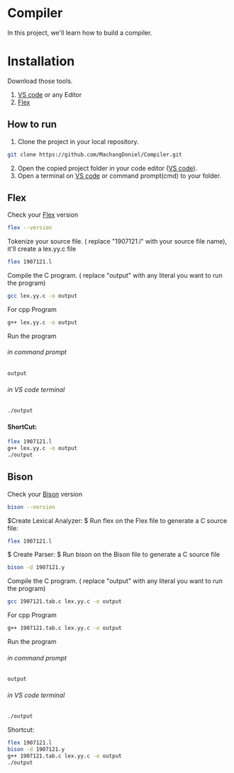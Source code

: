 
# Compiler
In this project, we'll learn how to build a compiler.



# Installation
Download those tools.
1. [VS code](https://code.visualstudio.com/download) or any Editor
2. [Flex](https://en.freedownloadmanager.org/Windows-PC/Flex-Windows-Lex-and-Yacc-FREE.html)


## How to run

1. Clone the project in your local repository.
```bash
git clone https://github.com/MachangDoniel/Compiler.git
```
2. Open the copied project folder in your code editor ([VS code](https://code.visualstudio.com/download)).
3. Open a terminal on [VS code](https://code.visualstudio.com/download) or command prompt(cmd) to your folder.


## Flex
Check your [Flex](https://en.freedownloadmanager.org/Windows-PC/Flex-Windows-Lex-and-Yacc-FREE.html) version
```bash
flex --version
```

Tokenize your source file. ( replace "1907121.l" with your source file name), it'll create a lex.yy.c file
```bash
flex 1907121.l
```

Compile the C program. ( replace "output" with any literal you want to run the program)
```bash
gcc lex.yy.c -o output
```
For cpp Program
```bash
g++ lex.yy.c -o output
```
Run the program 
###### in command prompt
```bash
output
```
###### in VS code terminal
```bash
./output
```
#### ShortCut:
```bash
flex 1907121.l
g++ lex.yy.c -o output
./output
```

## Bison
Check your [Bison](https://gnuwin32.sourceforge.net/packages/bison.htm) version
```bash
bison --version
```
$Create Lexical Analyzer: $ Run flex on the Flex file to generate a C source file:
```bash
flex 1907121.l
```

$ Create Parser: $ Run bison on the Bison file to generate a C source file
```bash
bison -d 1907121.y
```

Compile the C program. ( replace "output" with any literal you want to run the program)
```bash
gcc 1907121.tab.c lex.yy.c -o output
```
For cpp Program
```bash
g++ 1907121.tab.c lex.yy.c -o output
```
Run the program 
###### in command prompt
```bash
output
```
###### in VS code terminal
```bash
./output
```

Shortcut:
```bash
flex 1907121.l
bison -d 1907121.y
g++ 1907121.tab.c lex.yy.c -o output
./output
```
